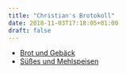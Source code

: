 ```yaml
---
title: "Christian's Brotokoll"
date: 2018-11-03T17:18:05+01:00
draft: false
---
```


- [Brot und Gebäck](/post/brot)
- [Süßes und Mehlspeisen](/post/suesses)